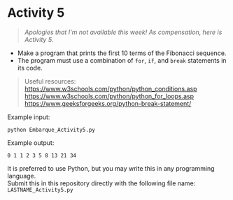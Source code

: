 # Activity 5

> *Apologies that I'm not available this week! As compensation, here is Activity 5.*

- Make a program that prints the first 10 terms of the Fibonacci sequence.
- The program must use a combination of `for`, `if`, and `break` statements in its code.

> Useful resources: <br>
> https://www.w3schools.com/python/python_conditions.asp <br>
> https://www.w3schools.com/python/python_for_loops.asp <br>
> https://www.geeksforgeeks.org/python-break-statement/

Example input:
    <pre><code>python Embarque_Activity5.py
    </code></pre>
    
Example output:
    <pre><code>0 1 1 2 3 5 8 13 21 34
    </code></pre>

It is preferred to use Python, but you may write this in any programming language. <br>
Submit this in this repository directly with the following file name: `LASTNAME_Activity5.py` 
